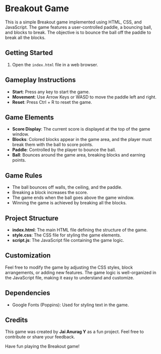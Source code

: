 # Breakout Game

This is a simple Breakout game implemented using HTML, CSS, and JavaScript. The game features a user-controlled paddle, a bouncing ball, and blocks to break. The objective is to bounce the ball off the paddle to break all the blocks.

## Getting Started

1. Open the `index.html` file in a web browser.

## Gameplay Instructions

- **Start**: Press any key to start the game.
- **Movement**: Use Arrow Keys or WASD to move the paddle left and right.
- **Reset**: Press Ctrl + R to reset the game.

## Game Elements

- **Score Display**: The current score is displayed at the top of the game window.
- **Blocks**: Colored blocks appear in the game area, and the player must break them with the ball to score points.
- **Paddle**: Controlled by the player to bounce the ball.
- **Ball**: Bounces around the game area, breaking blocks and earning points.

## Game Rules

- The ball bounces off walls, the ceiling, and the paddle.
- Breaking a block increases the score.
- The game ends when the ball goes above the game window.
- Winning the game is achieved by breaking all the blocks.

## Project Structure

- **index.html**: The main HTML file defining the structure of the game.
- **style.css**: The CSS file for styling the game elements.
- **script.js**: The JavaScript file containing the game logic.

## Customization

Feel free to modify the game by adjusting the CSS styles, block arrangements, or adding new features. The game logic is well-organized in the JavaScript file, making it easy to understand and customize.

## Dependencies

- Google Fonts (Poppins): Used for styling text in the game.

## Credits

This game was created by **Jai Anurag Y** as a fun project. Feel free to contribute or share your feedback.

Have fun playing the Breakout game!
